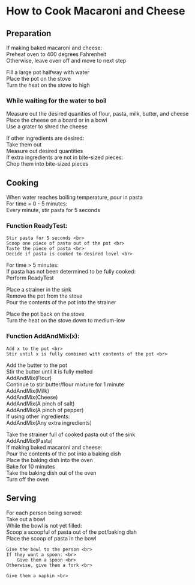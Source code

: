 # How to Cook Macaroni and Cheese

## Preparation
If making baked macaroni and cheese: <br>
   Preheat oven to 400 degrees Fahrenheit <br>
   Otherwise, leave oven off and move to next step <br>

Fill a large pot halfway with water <br>
Place the pot on the stove <br>
Turn the heat on the stove to high <br>

### While waiting for the water to boil
Measure out the desired quanities of flour, pasta, milk, butter, and cheese <br>
Place the cheese on a board or in a bowl <br>
Use a grater to shred the cheese <br>

If other ingredients are desired: <br>
     Take them out <br>
    Measure out desired quantities <br>
    If extra ingredients are not in bite-sized pieces: <br>
         Chop them into bite-sized pieces <br>

## Cooking
When water reaches boiling temperature, pour in pasta <br>
For time = 0 - 5 minutes: <br>
         Every minute, stir pasta for 5 seconds <br>

### Function ReadyTest:
    Stir pasta for 5 seconds <br>
    Scoop one piece of pasta out of the pot <br>
    Taste the piece of pasta <br>
    Decide if pasta is cooked to desired level <br>

For time > 5 minutes: <br>
     If pasta has not been determined to be fully cooked: <br>
        Perform ReadyTest  <br>

Place a strainer in the sink <br>
Remove the pot from the stove <br>
Pour the contents of the pot into the strainer <br>

Place the pot back on the stove <br>
Turn the heat on the stove down to medium-low <br>

### Function AddAndMix(x):
    Add x to the pot <br>
    Stir until x is fully combined with contents of the pot <br>

Add the butter to the pot <br>
Stir the butter until it is fully melted <br>
AddAndMix(Flour) <br>
Continue to stir butter/flour mixture for 1 minute <br>
AddAndMix(Milk) <br>
AddAndMix(Cheese) <br>
AddAndMix(A pinch of salt) <br>
AddAndMix(A pinch of pepper) <br>
If using other ingredients: <br>
     AddAndMix(Any extra ingredients) <br>

Take the strainer full of cooked pasta out of the sink <br>
AddAndMix(Pasta) <br>
If making baked macaroni and cheese: <br>
    Pour the contents of the pot into a baking dish <br>
    Place the baking dish into the oven <br>
    Bake for 10 minutes <br>
    Take the baking dish out of the oven <br>
    Turn off the oven <br>

## Serving
For each person being served: <br>
    Take out a bowl <br>
    While the bowl is not yet filled: <br>
        Scoop a scoopful of pasta out of the pot/baking dish <br>
        Place the scoop of pasta in the bowl <br>

    Give the bowl to the person <br>
    If they want a spoon: <br>
        Give them a spoon <br>
   	Otherwise, give them a fork <br>

    Give them a napkin <br>



